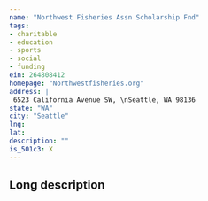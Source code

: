 ```yaml
---
name: "Northwest Fisheries Assn Scholarship Fnd"
tags:
- charitable
- education
- sports
- social
- funding
ein: 264808412
homepage: "Northwestfisheries.org"
address: |
 6523 California Avenue SW, \nSeattle, WA 98136
state: "WA"
city: "Seattle"
lng: 
lat: 
description: ""
is_501c3: X
---
```


## Long description


